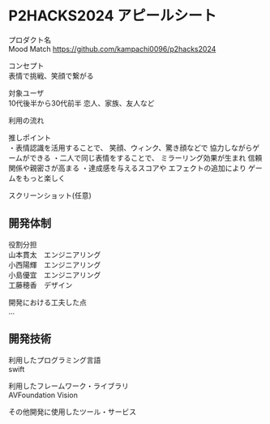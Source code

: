 # P2HACKS2024 アピールシート 

プロダクト名  
Mood Match
https://github.com/kampachi0096/p2hacks2024

コンセプト  
表情で挑戦、笑顔で繋がる

対象ユーザ  
10代後半から30代前半
恋人、家族、友人など

利用の流れ  


推しポイント  
・表情認識を活用することで、
笑顔、ウィンク、驚き顔などで
協力しながらゲームができる
・二人で同じ表情をすることで、
ミラーリング効果が生まれ
信頼関係や親密さが高まる
・達成感を与えるスコアや
エフェクトの追加により
ゲームをもっと楽しく

スクリーンショット(任意)  

## 開発体制  

役割分担  
山本貫太　エンジニアリング  
小西陽輝　エンジニアリング  
小島優宜　エンジニアリング  
工藤穂香　デザイン  

開発における工夫した点  
...  

## 開発技術 

利用したプログラミング言語  
swift

利用したフレームワーク・ライブラリ  
AVFoundation
Vision

その他開発に使用したツール・サービス

